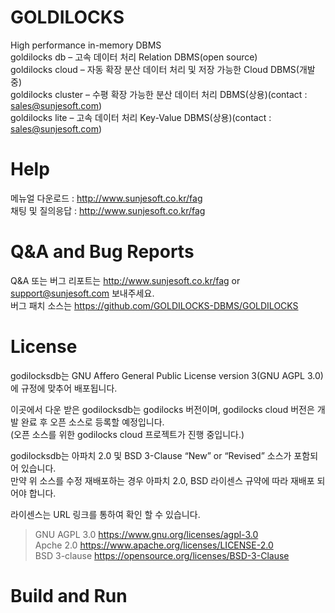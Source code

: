 # GOLDILOCKS 
High performance in-memory DBMS<br>
goldilocks db – 고속 데이터 처리 Relation DBMS(open source)<br>
goldilocks cloud – 자동 확장 분산 데이터 처리 및 저장 가능한 Cloud DBMS(개발 중)<br>
goldilocks cluster – 수평 확장 가능한 분산 데이터 처리 DBMS(상용)(contact : sales@sunjesoft.com)<br>
goldilocks lite – 고속 데이터 처리 Key-Value DBMS(상용)(contact : sales@sunjesoft.com)<br>


# Help
메뉴얼 다운로드 : http://www.sunjesoft.co.kr/fag<br>
채팅 및 질의응답 : http://www.sunjesoft.co.kr/fag</a><br>

# Q&A and Bug Reports
Q&A 또는 버그 리포트는 <http://www.sunjesoft.co.kr/fag> or support@sunjesoft.com 보내주세요.<br>
버그 패치 소스는 https://github.com/GOLDILOCKS-DBMS/GOLDILOCKS <br>

# License
godilocksdb는 GNU Affero General Public License version 3(GNU AGPL 3.0)에 규정에 맞추어 배포됩니다.<br>

이곳에서 다운 받은 godilocksdb는 godilocks 버전이며, godilocks cloud 버전은 개발 완료 후 오픈 소스로 등록할 예정입니다. <br>
(오픈 소스를 위한 godilocks cloud 프로젝트가 진행 중입니다.)<br>

godilocksdb는 아파치 2.0 및 BSD 3-Clause “New” or “Revised” 소스가 포함되어 있습니다. <br>
만약 위 소스를 수정 재배포하는 경우 아파치 2.0, BSD 라이센스 규약에 따라 재배포 되어야 합니다.<br>

라이센스는 URL 링크를 통하여 확인 할 수 있습니다.<br>
> GNU AGPL 3.0   <https://www.gnu.org/licenses/agpl-3.0><br>
> Apche 2.0      <https://www.apache.org/licenses/LICENSE-2.0><br>
> BSD 3-clause   <https://opensource.org/licenses/BSD-3-Clause><br>

# Build and Run
